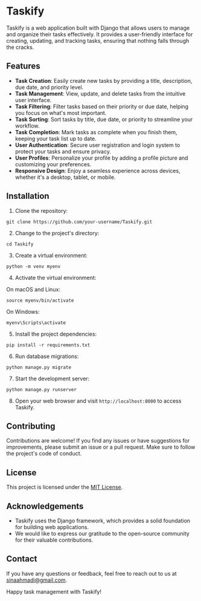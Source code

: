 # Taskify

Taskify is a web application built with Django that allows users to manage and organize their tasks effectively. It provides a user-friendly interface for creating, updating, and tracking tasks, ensuring that nothing falls through the cracks.

## Features

- **Task Creation**: Easily create new tasks by providing a title, description, due date, and priority level.
- **Task Management**: View, update, and delete tasks from the intuitive user interface.
- **Task Filtering**: Filter tasks based on their priority or due date, helping you focus on what's most important.
- **Task Sorting**: Sort tasks by title, due date, or priority to streamline your workflow.
- **Task Completion**: Mark tasks as complete when you finish them, keeping your task list up to date.
- **User Authentication**: Secure user registration and login system to protect your tasks and ensure privacy.
- **User Profiles**: Personalize your profile by adding a profile picture and customizing your preferences.
- **Responsive Design**: Enjoy a seamless experience across devices, whether it's a desktop, tablet, or mobile.

## Installation

1. Clone the repository:

```shell
git clone https://github.com/your-username/Taskify.git
```

2. Change to the project's directory:

```shell
cd Taskify
```

3. Create a virtual environment:

```shell
python -m venv myenv
```

4. Activate the virtual environment:

On macOS and Linux:

```shell
source myenv/bin/activate
```

On Windows:

```shell
myenv\Scripts\activate
```

5. Install the project dependencies:

```shell
pip install -r requirements.txt
```

6. Run database migrations:

```shell
python manage.py migrate
```

7. Start the development server:

```shell
python manage.py runserver
```

8. Open your web browser and visit `http://localhost:8000` to access Taskify.

## Contributing

Contributions are welcome! If you find any issues or have suggestions for improvements, please submit an issue or a pull request. Make sure to follow the project's code of conduct.

## License

This project is licensed under the [MIT License](LICENSE).

## Acknowledgements

- Taskify uses the Django framework, which provides a solid foundation for building web applications.
- We would like to express our gratitude to the open-source community for their valuable contributions.

## Contact

If you have any questions or feedback, feel free to reach out to us at sinaahmadi@gmail.com.

Happy task management with Taskify!
